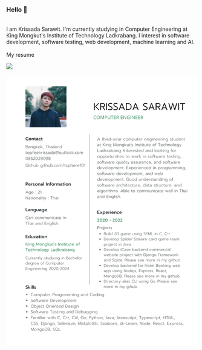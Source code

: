 ### Hello 👋
<br>
I am Krissada Sarawit. I'm currently studying in Computer Engineering at King Mongkut's Institute of Technology Ladkrabang. I interest in software development, software testing, web development, machine learning and AI.
<br><br>
My resume 


![](https://komarev.com/ghpvc/?username=tsphere101&style=flat-square)


![](https://raw.githubusercontent.com/tsphere101/tsphere101/main/resume_krissada.png)

